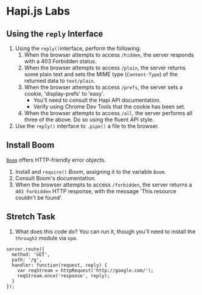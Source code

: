 # Hapi.js Labs

## Using the `reply` Interface

1. Using the `reply()`interface, perform the following:
    1. When the browser attempts to access `/hidden`, the server
       responds with a 403 Forbidden status.
    1. When the browser attempts to access `/plain`, the server
       returns some plain text and
       sets the MIME type (`Content-Type`) of the returned data to `text/plain`.
    1. When the browser attempts to access `/prefs`, the server
       sets a cookie, 'display-prefs' to 'easy'.
       - You'll need to consult the Hapi API documentation.
       - Verify using Chrome Dev Tools that the cookie has been set.
    1. When the browser attempts to access `/all`, the server
       performs all three of the above. Do so using the fluent API style.
1. Use the `reply()` interface to `.pipe()` a file to the browser.


## Install Boom

[`Boom`](https://github.com/hapijs/boom) offers HTTP-friendly error objects.

1. Install and `require()` _Boom_, assigning it to the variable `Boom`.
1. Consult Boom's documentation.
1. When the browser attempts to access `/forbidden`, the server
   returns a `403 Forbidden` HTTP response, with the message
   'This resource couldn\'t be found'.

## Stretch Task

1. What does this code do? You can run it, though you'll need to install the `through2` module via `npm`.

```
server.route({
  method: 'GET',
  path: '/g',
  handler: function(request, reply) {
    var reqStream = httpRequest('http://google.com/');
    reqStream.once('response', reply);
  }
});
```

